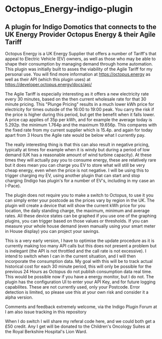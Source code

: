 # Octopus_Energy-indigo-plugin
## A plugin for Indigo Domotics that connects to the UK Energy Provider Octopus Energy &amp; their Agile Tariff

Octopus Energy is a UK Energy Supplier that offers a number of Tariff's that appeal to Electric Vehicle (EV) owners, as well as those who may be able to shape their consumption by managing demand through home automation.  This plugin was initially built to asses the viability of the Agile Tariff for my personal use.   You will find more information at https://octopus.energy as well as their API (which this plugin uses) at https://developer.octopus.energy/docs/api/

The Agile Tariff is especially interesting as it offers a new electricity rate every 30 minutes, based on the then current wholesale rate for that 30 minute pricing.  This "Plunge Pricing" results in a much lower kWh price for electricity for times outside of the 16:00 to 19:00 peak.  You carry the risk if the price is higher during this period, but get the benefit when it falls lower.  A price cap applies of 35p per kWh, and for example the average today is 5.292p. the minimum 1.764p and the maximum 19.656p.  This compares with the fixed rate from my current supplier which is 15.4p. and again for today apart from 3 Hours the Agile rate would be below what I currently pay.

The really interesting thing is that this can also result in negative pricing, typically at times for example when it is windy but during a period of low demand (UK has a reasonable amount of wind turbine capacity).  At these times they will actually pay you to consume energy, these are relatively rare but it does mean you can charge you EV to store what will still be very cheap energy, even when the price is not negative.  I will be using this to trigger charging my EV, using another plugin that can start and stop charging (Indigo has plugin's for a number of EV's, including in my case an I-Pace).

The plugin does not require you to make a switch to Octopus, to use it you can simply enter your postcode as the prices vary by region in the UK.  The plugin will create a device that will show the current kWh price for you location, the daily standing charge, the maximum, minimum and average rates.  All these device states can be graphed if you use one of the graphing plugins, you can trigger based on those values or thresholds.  If you can measure your whole house demand (even manually using your smart meter in House display) you can project your savings.

This is a very early version, I have to optimise the update procedure as it is currently making too many API calls but this does not present a problem but is inelegant (the API is not throttled and the call rate is not excessive).  I intend to switch when I can in the current situation, and I will then incorporate the consumption data.  My goal with this will be to track actual historical cost for each 30 minute period, this will only be possible for the previous 24 Hours as Octopus do not publish consumption data real time.  This would be possible now if you have a energy monitor, but I do not.  The plugin has the configuration UI to enter your API Key, and for future logging capabilites.  These are not currently used, only your Postcode.  Error detection is limited, so please use this at your own risk and consider it a alpha version.

Comments and feedback extremely welcome, via the Indigo Plugin Forum at 
I am also issue tracking in this repository

When I do switch I will share my referal code here, and we could both get a £50 credit.  Any I get will be donated to the Children's Oncology Suites at the Royal Berkshire Hospital's Lion Ward.

